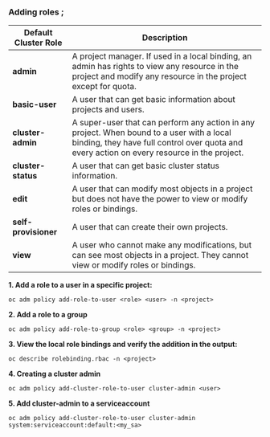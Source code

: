 ### Adding roles ;

| Default Cluster Role |  Description|
|--|--|
|**admin**| A project manager. If used in a local binding, an admin has rights to view any resource in the project and modify any resource in the project except for quota. |
|**basic-user**| A user that can get basic information about projects and users. |
|**cluster-admin**| A super-user that can perform any action in any project. When bound to a user with a local binding, they have full control over quota and every action on every resource in the project. |
|**cluster-status**| A user that can get basic cluster status information. |
|**edit**| A user that can modify most objects in a project but does not have the power to view or modify roles or bindings.|
|**self-provisioner**|A user that can create their own projects.|
|**view**| A user who cannot make any modifications, but can see most objects in a project. They cannot view or modify roles or bindings. |

 **1. Add a role to a user in a specific project:**
```
oc adm policy add-role-to-user <role> <user> -n <project>
```
**2. Add a role to a group**
```
oc adm policy add-role-to-group <role> <group> -n <project>
```
 **3. View the local role bindings and verify the addition in the output:**
```
oc describe rolebinding.rbac -n <project>
```
**4. Creating a cluster admin**
```
oc adm policy add-cluster-role-to-user cluster-admin <user>
```
**5. Add cluster-admin to a serviceaccount**
```
oc adm policy add-cluster-role-to-user cluster-admin system:serviceaccount:default:<my_sa>
```
